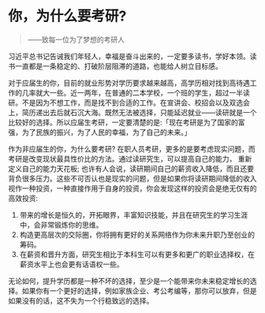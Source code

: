 # 你，为什么要考研?

> ——致每一位为了梦想的考研人

习近平总书记告诫我们年轻人，幸福是奋斗出来的，一定要多读书，学好本领。读书一直都是一条稳定的、打破阶层阻滞的道路，也能给人树立目标感。

对于应届生的你，目前的就业形势对学历要求越来越高，高学历相对找到高待遇工作的几率就大一些。近一两年，在普通的二本学校，一个班的学生，超过一半读研。不是因为不想工作，而是找不到合适的工作。在宣讲会、校招会以及双选会上，简历递出去后就石沉大海。既然无法被选择，只能延迟就业——读研就是一个比较好的选择。所以应届生考研，一定要清楚的是:「现在考研是为了国家的富强，为了民族的振兴，为了人民的幸福，为了自己的未来。」

作为非应届生的你，为什么要考研? 在职人员考研，更多的是要考虑现实问题，而考研是改变现状最具性价比的方法。通过读研究生，可以提高自己的能力， 重新定义自己的能力天花板; 也许有人会说，读研期间自己的薪资收入降低，而且还要背负很多压力。这些不可否认也是现实的问题，但是如果你将读研期间降低的收入视作一种投资，一种直接作用于自身的投资，你会发现这样的投资会是绝无仅有的高效投资:

1. 带来的增长是恒久的，开拓眼界，丰富知识技能，并且在研究生的学习生涯中，会非常锻炼你的思维。
2. 构造更高层次的交际圈，你将拥有更好的关系网络作为你未来升职乃至创业的筹码。
3. 在薪资和晋升方面，研究生相比于本科生可以有更多和更广的职业选择权，在薪资水平上也会更有话语权一些。

无论如何，提升学历都是一种不坏的选择，至少是一个能带来你未来稳定增长的选择。如果你有一个更好的选择，例如家族企业、考公考编等，那你可以放弃，但是如果没有的话，这不失为一个行稳致远的选择。

